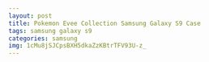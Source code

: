 ```yaml
---
layout: post
title: Pokemon Evee Collection Samsung Galaxy S9 Case
tags: samsung galaxy s9
categories: samsung
img: 1cMu8jSJCpsBXH5dkaZzKBtrTFV93U-z_
---
```

